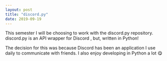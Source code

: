 ```yaml
---
layout: post
title: "discord.py"
date: 2019-09-19
---
```

This semester I will be choosing to work with the discord.py repository.
discord.py is an API wrapper for Discord , but, written in Python!

The decision for this was because Discord has been an application I use daily to communicate with friends. I also enjoy developing in Python a lot :yum: 
